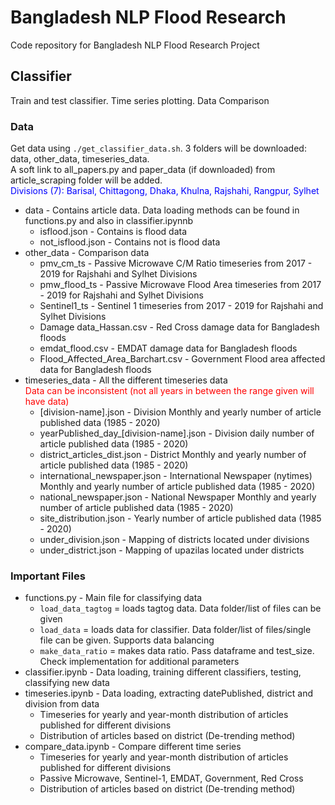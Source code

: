 # Bangladesh NLP Flood Research
Code repository for Bangladesh NLP Flood Research Project

## Classifier
Train and test classifier. Time series plotting. Data Comparison

### Data
Get data using `./get_classifier_data.sh`. 3 folders will be downloaded: data, other_data, timeseries_data.
<br/> A soft link to all_papers.py and paper_data (if downloaded) from article_scraping folder will be added.
<br/><span style="color:blue">Divisions (7): Barisal, Chittagong, Dhaka, Khulna, Rajshahi, Rangpur, Sylhet</span>
* data - Contains article data. Data loading methods can be found in functions.py and also in classifier.ipynnb
    * isflood.json - Contains is flood data
    * not_isflood.json - Contains not is flood data
* other_data - Comparison data
    * pmv_cm_ts - Passive Microwave C/M Ratio timeseries from 2017 - 2019 for Rajshahi and Sylhet Divisions
    * pmw_flood_ts - Passive Microwave Flood Area timeseries from 2017 - 2019 for Rajshahi and Sylhet Divisions
    * Sentinel1_ts - Sentinel 1 timeseries from 2017 - 2019 for Rajshahi and Sylhet Divisions
    * Damage data_Hassan.csv - Red Cross damage data for Bangladesh floods 
    * emdat_flood.csv - EMDAT damage data for Bangladesh floods 
    * Flood_Affected_Area_Barchart.csv - Government Flood area affected data for Bangladesh floods
* timeseries_data - All the different timeseries data
<br/><span style="color:red">Data can be inconsistent (not all years in between the range given will have data)</span>
    * [division-name].json - Division Monthly and yearly number of article published data (1985 - 2020)
    * yearPublished_day_[division-name].json - Division daily number of article published data (1985 - 2020)
    * district_articles_dist.json - District Monthly and yearly number of article published data (1985 - 2020)
    * international_newspaper.json - International Newspaper (nytimes) Monthly and yearly number of article published data (1985 - 2020)
    * national_newspaper.json - National Newspaper Monthly and yearly number of article published data (1985 - 2020)
    * site_distribution.json - Yearly number of article published data (1985 - 2020)
    * under_division.json - Mapping of districts located under divisions
    * under_district.json - Mapping of upazilas located under districts

### Important Files
* functions.py - Main file for classifying data
    * `load_data_tagtog` = loads tagtog data. Data folder/list of files can be given
    * `load_data` = loads data for classifier. Data folder/list of files/single file can be given. Supports data balancing
    * `make_data_ratio` = makes data ratio. Pass dataframe and test_size. Check implementation for additional parameters
* classifier.ipynb - Data loading, training different classifiers, testing, classifying new data
* timeseries.ipynb - Data loading, extracting datePublished, district and division from data
    * Timeseries for yearly and year-month distribution of articles published for different divisions
    * Distribution of articles based on district (De-trending method)
* compare_data.ipynb - Compare different time series
    * Timeseries for yearly and year-month distribution of articles published for different divisions
    * Passive Microwave, Sentinel-1, EMDAT, Government, Red Cross
    * Distribution of articles based on district (De-trending method)